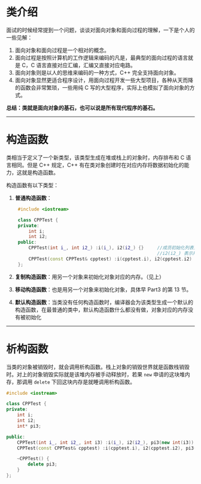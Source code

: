 # 类介绍
面试的时候经常提到一个问题，谈谈对面向对象和面向过程的理解，一下是个人的一些见解：  
1. 面向对象和面向过程是一个相对的概念。
2. 面向过程是按照计算机的工作逻辑来编码的凡是，最典型的面向过程的语言就是 C，C 语言直接对应汇编，汇编又直接对应电路。
3. 面向对象则是以人的思维来编码的一种方式，C++ 完全支持面向对象。
4. 面向对象显然更适合程序设计，用面向过程开发一些大型项目，各种从天而降的函数会非常繁琐，一些用纯 C 写的大型程序，实际上也模拟了面向对象的方式。

**总结：类就是面向对象的基石，也可以说是所有现代程序的基石。**

---
# 构造函数
类相当于定义了一个新类型，该类型生成在堆或栈上的对象时，内存排布和 C 语言相同。但是 C++ 规定，C++ 有在类对象创建时在对应内存将数据初始化的能力，这就是构造函数。  

构造函数有以下类型：
1. **普通构造函数**：
   ```cpp
    #include <iostream>

    class CPPTest {
    private:
    	int i;
    	int i2;
    public:
	    CPPTest(int i_, int i2_) :i(i_), i2(i2_) {}	    //成员初始化列表，i(i_) 表示用参数 i_ 来初始化成员变量 i，
                                                        //i2(i2_) 表示用参数 i2_ 来初始化成员变量 i2。
	    CPPTest(const CPPTest& cpptest) :i(cpptest.i), i2(cpptest.i2) {}
    };
   ```
2. **复制构造函数**：用另一个对象来初始化对象对应的内存。（见上）

3. **移动构造函数**：也是用另一个对象来初始化对象，具体早 Part3 的第 13 节。  
  
4. **默认构造函数**：当类没有任何构造函数时，编译器会为该类型生成一个默认的构造函数，在最普通的类中，默认构造函数什么都没有做，对象对应的内存没有被初始化

---

# 析构函数
当类的对象被销毁时，就会调用析构函数。栈上对象的销毁世界就是函数栈销毁时。对上的对象销毁实际就是该堆内存被手动释放时，若果 ```new``` 申请的这块堆内存，那调用 ```delete``` 下回这块内存是就睡调用析构函数。
```cpp
#include <iostream>

class CPPTest {
private:
	int i;
	int i2;
	int* pi3;

public:
	CPPTest(int i_, int i2_, int i3) :i(i_), i2(i2_), pi3(new int(i3)) {}	
	CPPTest(const CPPTest& cpptest) :i(cpptest.i), i2(cpptest.i2), pi3(new int(*cpptest.pi3)) {}

	~CPPTest() {
		delete pi3;
	}
};
```
